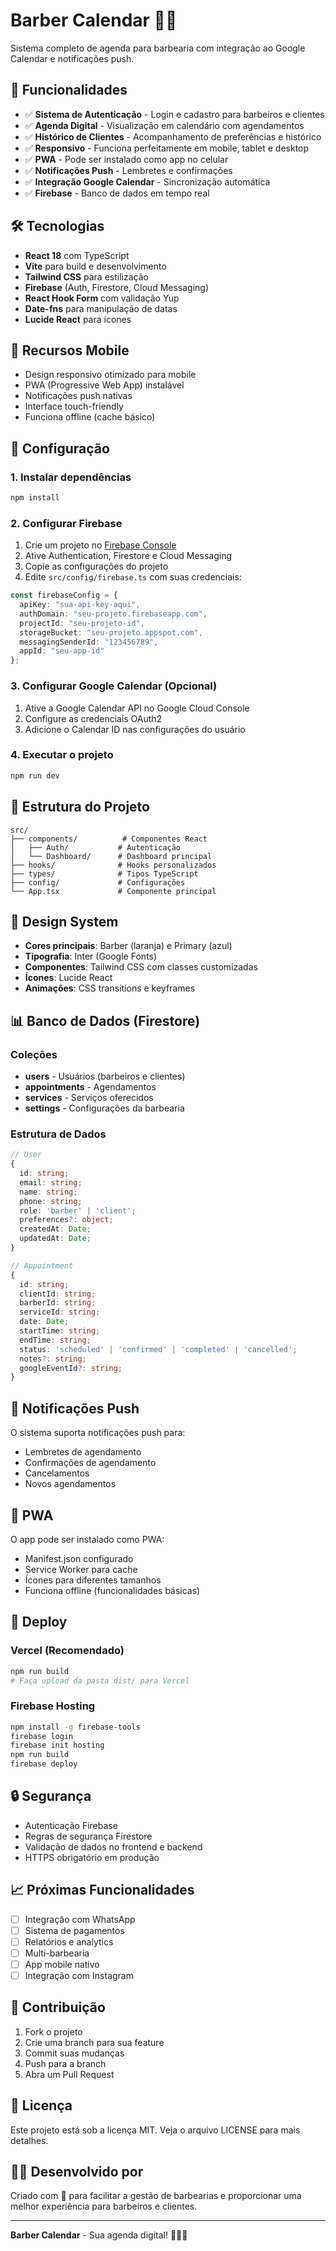 # Barber Calendar 💇‍♂️

Sistema completo de agenda para barbearia com integração ao Google Calendar e notificações push.

## 🚀 Funcionalidades

- ✅ **Sistema de Autenticação** - Login e cadastro para barbeiros e clientes
- ✅ **Agenda Digital** - Visualização em calendário com agendamentos
- ✅ **Histórico de Clientes** - Acompanhamento de preferências e histórico
- ✅ **Responsivo** - Funciona perfeitamente em mobile, tablet e desktop
- ✅ **PWA** - Pode ser instalado como app no celular
- ✅ **Notificações Push** - Lembretes e confirmações
- ✅ **Integração Google Calendar** - Sincronização automática
- ✅ **Firebase** - Banco de dados em tempo real

## 🛠️ Tecnologias

- **React 18** com TypeScript
- **Vite** para build e desenvolvimento
- **Tailwind CSS** para estilização
- **Firebase** (Auth, Firestore, Cloud Messaging)
- **React Hook Form** com validação Yup
- **Date-fns** para manipulação de datas
- **Lucide React** para ícones

## 📱 Recursos Mobile

- Design responsivo otimizado para mobile
- PWA (Progressive Web App) instalável
- Notificações push nativas
- Interface touch-friendly
- Funciona offline (cache básico)

## 🔧 Configuração

### 1. Instalar dependências

```bash
npm install
```

### 2. Configurar Firebase

1. Crie um projeto no [Firebase Console](https://console.firebase.google.com/)
2. Ative Authentication, Firestore e Cloud Messaging
3. Copie as configurações do projeto
4. Edite `src/config/firebase.ts` com suas credenciais:

```typescript
const firebaseConfig = {
  apiKey: "sua-api-key-aqui",
  authDomain: "seu-projeto.firebaseapp.com",
  projectId: "seu-projeto-id",
  storageBucket: "seu-projeto.appspot.com",
  messagingSenderId: "123456789",
  appId: "seu-app-id"
};
```

### 3. Configurar Google Calendar (Opcional)

1. Ative a Google Calendar API no Google Cloud Console
2. Configure as credenciais OAuth2
3. Adicione o Calendar ID nas configurações do usuário

### 4. Executar o projeto

```bash
npm run dev
```

## 📁 Estrutura do Projeto

```
src/
├── components/          # Componentes React
│   ├── Auth/           # Autenticação
│   └── Dashboard/      # Dashboard principal
├── hooks/              # Hooks personalizados
├── types/              # Tipos TypeScript
├── config/             # Configurações
└── App.tsx             # Componente principal
```

## 🎨 Design System

- **Cores principais**: Barber (laranja) e Primary (azul)
- **Tipografia**: Inter (Google Fonts)
- **Componentes**: Tailwind CSS com classes customizadas
- **Ícones**: Lucide React
- **Animações**: CSS transitions e keyframes

## 📊 Banco de Dados (Firestore)

### Coleções

- **users** - Usuários (barbeiros e clientes)
- **appointments** - Agendamentos
- **services** - Serviços oferecidos
- **settings** - Configurações da barbearia

### Estrutura de Dados

```typescript
// User
{
  id: string;
  email: string;
  name: string;
  phone: string;
  role: 'barber' | 'client';
  preferences?: object;
  createdAt: Date;
  updatedAt: Date;
}

// Appointment
{
  id: string;
  clientId: string;
  barberId: string;
  serviceId: string;
  date: Date;
  startTime: string;
  endTime: string;
  status: 'scheduled' | 'confirmed' | 'completed' | 'cancelled';
  notes?: string;
  googleEventId?: string;
}
```

## 🔔 Notificações Push

O sistema suporta notificações push para:
- Lembretes de agendamento
- Confirmações de agendamento
- Cancelamentos
- Novos agendamentos

## 📱 PWA

O app pode ser instalado como PWA:
- Manifest.json configurado
- Service Worker para cache
- Ícones para diferentes tamanhos
- Funciona offline (funcionalidades básicas)

## 🚀 Deploy

### Vercel (Recomendado)

```bash
npm run build
# Faça upload da pasta dist/ para Vercel
```

### Firebase Hosting

```bash
npm install -g firebase-tools
firebase login
firebase init hosting
npm run build
firebase deploy
```

## 🔒 Segurança

- Autenticação Firebase
- Regras de segurança Firestore
- Validação de dados no frontend e backend
- HTTPS obrigatório em produção

## 📈 Próximas Funcionalidades

- [ ] Integração com WhatsApp
- [ ] Sistema de pagamentos
- [ ] Relatórios e analytics
- [ ] Multi-barbearia
- [ ] App mobile nativo
- [ ] Integração com Instagram

## 🤝 Contribuição

1. Fork o projeto
2. Crie uma branch para sua feature
3. Commit suas mudanças
4. Push para a branch
5. Abra um Pull Request

## 📄 Licença

Este projeto está sob a licença MIT. Veja o arquivo LICENSE para mais detalhes.

## 👨‍💻 Desenvolvido por

Criado com 💜 para facilitar a gestão de barbearias e proporcionar uma melhor experiência para barbeiros e clientes.

---

**Barber Calendar** - Sua agenda digital! 💇‍♂️✨